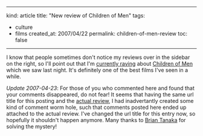 -----
kind: article
title: "New review of Children of Men"
tags:
- culture
- films
created_at: 2007/04/22
permalink: children-of-men-review
toc: false
-----

<p>I know that people sometimes don't notice my reviews over in the sidebar on the right, so I'll point out that I'm <a href="http://www.rousette.org.uk/media/archives/children-of-men/">currently raving</a> about <a href="http://www.amazon.co.uk/exec/obidos/ASIN/B000J4P9YO/butshesagirl-21/">Children of Men</a> which we saw last night. It's definitely one of the best films I've seen in a while.</p>

<p><em>Update 2007-04-23</em>: For those of you who commented here and found that your comments disappeared, do not fear! It seems that having the same url title for this posting and the <a href="http://www.rousette.org.uk/media/archives/children-of-men/">actual review</a>, I had inadvertantly created some kind of comment worm hole, such that comments posted here ended up attached to the actual review. I've changed the url title for this entry now, so hopefully it shouldn't happen anymore. Many thanks to <a href="http://briantanaka.com/">Brian Tanaka</a> for solving the mystery!</p>


